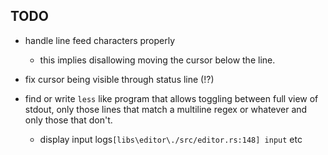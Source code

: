 ## TODO

* handle line feed characters properly 
  * this implies disallowing moving the cursor below the line.

* fix cursor being visible through status line (!?)

* find or write `less` like program that allows toggling between full view of stdout, only those lines that match a multiline regex or whatever and only those that don't.
  * display input logs`[libs\editor\./src/editor.rs:148] input` etc
